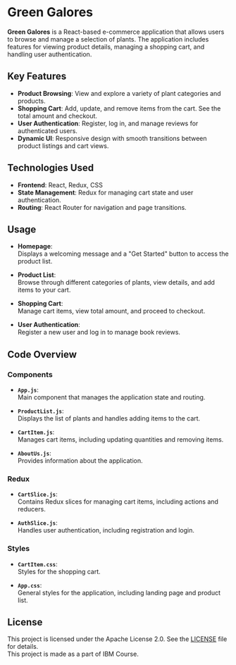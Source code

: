 # Green Galores

**Green Galores** is a React-based e-commerce application that allows users to browse and manage a selection of plants. The application includes features for viewing product details, managing a shopping cart, and handling user authentication.

## Key Features

- **Product Browsing**: View and explore a variety of plant categories and products.
- **Shopping Cart**: Add, update, and remove items from the cart. See the total amount and checkout.
- **User Authentication**: Register, log in, and manage reviews for authenticated users.
- **Dynamic UI**: Responsive design with smooth transitions between product listings and cart views.

## Technologies Used

- **Frontend**: React, Redux, CSS
- **State Management**: Redux for managing cart state and user authentication.
- **Routing**: React Router for navigation and page transitions.

## Usage

- **Homepage**:  
  Displays a welcoming message and a "Get Started" button to access the product list.

- **Product List**:  
  Browse through different categories of plants, view details, and add items to your cart.

- **Shopping Cart**:  
  Manage cart items, view total amount, and proceed to checkout.

- **User Authentication**:  
  Register a new user and log in to manage book reviews.

## Code Overview

### Components

- **`App.js`**:  
  Main component that manages the application state and routing.

- **`ProductList.js`**:  
  Displays the list of plants and handles adding items to the cart.

- **`CartItem.js`**:  
  Manages cart items, including updating quantities and removing items.

- **`AboutUs.js`**:  
  Provides information about the application.

### Redux

- **`CartSlice.js`**:  
  Contains Redux slices for managing cart items, including actions and reducers.

- **`AuthSlice.js`**:  
  Handles user authentication, including registration and login.

### Styles

- **`CartItem.css`**:  
  Styles for the shopping cart.

- **`App.css`**:  
  General styles for the application, including landing page and product list.


## License
This project is licensed under the Apache License 2.0. See the [LICENSE](LICENSE) file for details. <br>
This project is made as a part of IBM Course.
